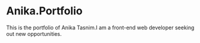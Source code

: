 # Anika.Portfolio
This is the portfolio of Anika Tasnim.I am a front-end web developer seeking out new opportunities.
